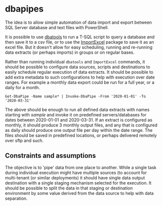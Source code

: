 # dbapipes

The idea is to allow simple automation of data import and export between SQL Server database and text files with PowerShell. 

It is possible to use [dbatools](https://dbatools.io/) to run a T-SQL script to query a database and then save it to a csv file, or to use the [ImportExcel](https://www.powershellgallery.com/packages/ImportExcel/) package to save it as an excel file. But it doesn't allow for easy scheduling, running and re-running data extracts (or perhaps imports) in groups or on regular bases. 

Rather than running individual `dbatools` and `ImportExcel` commands, it should be possible to configure data sources, scripts and destinations to easily schedule regular execution of data extracts. It should be possible to add extra metadata to such configurations to help with execution over date ranges. For example a monthly data export could be run for a full year, or a daily for a month. 

`Get-DbaPipe -Name sample* | Invoke-DbaPipe -From '2020-01-01' -To '2020-03-31'`

The above should be enough to run all defined data extracts with names starting with _sample_ and invoke it on predefined servers/databases for dates between 2020-01-01 and 2020-03-31. If an extract is configured as monthly, it should produce 3 monthly output files, and any that is configured as daily should produce one output file per day within the date range. The files should be saved in predefined locations, or perhaps delivered remotely over sftp and such. 

## Constraints and assumptions

The objective is to 'pipe' data from one place to another. While a single task during individual execution might have multiple sources (to account for multi-tenant (or similar deployments) it should have single data output destination with a single staging mechanism selected for the execution. It should be possible to split the data in that staging or destination environment by some value derived from the data source to help with data separation. 


